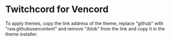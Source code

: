 <h1>Twitchcord for Vencord</h1>
To apply themes, copy the link address of the theme, replace "github" with "raw.githubusercontent" and remove "/blob" from the link and copy it in the theme installer.
